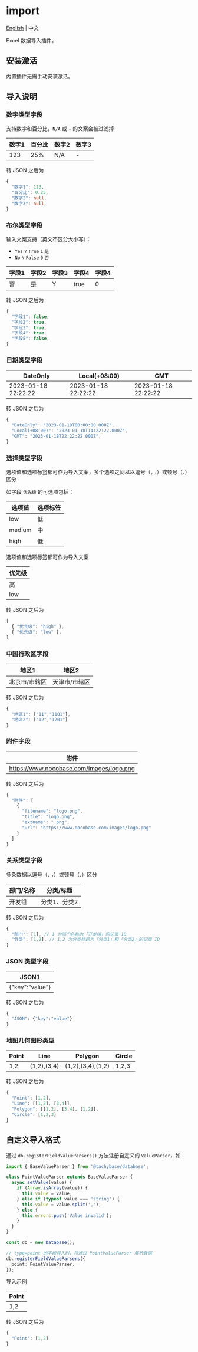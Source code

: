 # import

[English](./README.md) | 中文

Excel 数据导入插件。

## 安装激活

内置插件无需手动安装激活。

## 导入说明

### 数字类型字段

支持数字和百分比，`N/A` 或 `-` 的文案会被过滤掉

| 数字1 | 百分比 | 数字2 | 数字3 |
| -- | -- | -- | -- | 
| 123 | 25% | N/A | - |

转 JSON 之后为

```ts
{
  "数字1": 123,
  "百分比": 0.25,
  "数字2": null,
  "数字3": null,
}
```

### 布尔类型字段

输入文案支持（英文不区分大小写）：

- `Yes` `Y` `True` `1` `是` 
- `No` `N`  `False` `0` `否` 

| 字段1 | 字段2 | 字段3 | 字段4 | 字段4 |
| -- | -- |  -- |  -- |  -- | 
| 否 | 是 | Y | true | 0 |

转 JSON 之后为

```ts
{
  "字段1": false,
  "字段2": true,
  "字段3": true,
  "字段4": true,
  "字段5": false,
}
```

### 日期类型字段

| DateOnly | Local(+08:00) | GMT |
| -- | -- |  -- |
| 2023-01-18 22:22:22 | 2023-01-18 22:22:22  | 2023-01-18 22:22:22 |

转 JSON 之后为

```ts
{
  "DateOnly": "2023-01-18T00:00:00.000Z",
  "Local(+08:00)": "2023-01-18T14:22:22.000Z",
  "GMT": "2023-01-18T22:22:22.000Z",
}
```

### 选择类型字段

选项值和选项标签都可作为导入文案，多个选项之间以以逗号（`,` `，`）或顿号（`、`）区分

如字段 `优先级` 的可选项包括：

| 选项值 | 选项标签 |
| -- | -- |
| low | 低 |
| medium | 中 |
| high | 低 |

选项值和选项标签都可作为导入文案

| 优先级 |
| -- |
| 高 |
| low |

转 JSON 之后为

```ts
[
  { "优先级": "high" },
  { "优先级": "low" },
]
```

### 中国行政区字段

| 地区1 | 地区2 |
| -- | -- |
| 北京市/市辖区 | 天津市/市辖区 |

转 JSON 之后为

```ts
{
  "地区1": ["11","1101"],
  "地区2": ["12","1201"]
}
```

### 附件字段

| 附件 | 
| --|
| https://www.nocobase.com/images/logo.png |

转 JSON 之后为

```ts
{
  "附件": [
    {
      "filename": "logo.png",
      "title": "logo.png",
      "extname": ".png",
      "url": "https://www.nocobase.com/images/logo.png"
    }
  ]
}
```

### 关系类型字段

多条数据以逗号（`,` `，`）或顿号（`、`）区分

| 部门/名称 | 分类/标题 |
| -- | -- |
| 开发组 | 分类1、分类2 |

转 JSON 之后为

```ts
{
  "部门": [1], // 1 为部门名称为「开发组」的记录 ID
  "分类": [1,2], // 1,2 为分类标题为「分类1」和「分类2」的记录 ID
}
```

### JSON 类型字段

| JSON1 |
| -- |
| {"key":"value"} |

转 JSON 之后为

```ts
{
  "JSON": {"key":"value"}
}
```

### 地图几何图形类型

| Point | Line | Polygon | Circle |
| -- | -- | -- | -- |
| 1,2 | (1,2),(3,4) | (1,2),(3,4),(1,2) | 1,2,3 | 

转 JSON 之后为

```ts
{
  "Point": [1,2],
  "Line": [[1,2], [3,4]],
  "Polygon": [[1,2], [3,4], [1,2]],
  "Circle": [1,2,3]
}
```

## 自定义导入格式

通过 `db.registerFieldValueParsers()` 方法注册自定义的 `ValueParser`，如：

```ts
import { BaseValueParser } from '@tachybase/database';

class PointValueParser extends BaseValueParser {
  async setValue(value) {
    if (Array.isArray(value)) {
      this.value = value;
    } else if (typeof value === 'string') {
      this.value = value.split(',');
    } else {
      this.errors.push('Value invalid');
    }
  }
}

const db = new Database();

// type=point 的字段导入时，将通过 PointValueParser 解析数据
db.registerFieldValueParsers({
  point: PointValueParser,
});
```

导入示例

| Point | 
| --|
| 1,2 |

转 JSON 之后为

```ts
{
  "Point": [1,2]
}
```
